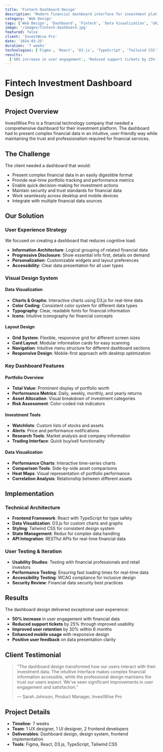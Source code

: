 ```yaml
---
title: 'Fintech Dashboard Design'
description: 'Modern financial dashboard interface for investment platform with data visualization and user experience focus.'
category: 'Web Design'
tags: ['Web Design', 'Dashboard', 'Fintech', 'Data Visualization', 'UX/UI']
image: '/images/fintech-dashboard.jpg'
featured: false
client: 'InvestWise Pro'
date: '2024-03-25'
duration: '7 weeks'
technologies: ['Figma', 'React', 'D3.js', 'TypeScript', 'Tailwind CSS']
results:
  ['50% increase in user engagement', 'Reduced support tickets by 25%', 'Improved user retention']
---
```


# Fintech Investment Dashboard Design

## Project Overview

InvestWise Pro is a financial technology company that needed a comprehensive dashboard for their investment platform. The dashboard had to present complex financial data in an intuitive, user-friendly way while maintaining the trust and professionalism required for financial services.

## The Challenge

The client needed a dashboard that would:

- Present complex financial data in an easily digestible format
- Provide real-time portfolio tracking and performance metrics
- Enable quick decision-making for investment actions
- Maintain security and trust standards for financial data
- Work seamlessly across desktop and mobile devices
- Integrate with multiple financial data sources

## Our Solution

### User Experience Strategy

We focused on creating a dashboard that reduces cognitive load:

- **Information Architecture**: Logical grouping of related financial data
- **Progressive Disclosure**: Show essential info first, details on demand
- **Personalization**: Customizable widgets and layout preferences
- **Accessibility**: Clear data presentation for all user types

### Visual Design System

#### Data Visualization

- **Charts & Graphs**: Interactive charts using D3.js for real-time data
- **Color Coding**: Consistent color system for different data types
- **Typography**: Clear, readable fonts for financial information
- **Icons**: Intuitive iconography for financial concepts

#### Layout Design

- **Grid System**: Flexible, responsive grid for different screen sizes
- **Card Layout**: Modular information cards for easy scanning
- **Navigation**: Intuitive menu structure for different dashboard sections
- **Responsive Design**: Mobile-first approach with desktop optimization

### Key Dashboard Features

#### Portfolio Overview

- **Total Value**: Prominent display of portfolio worth
- **Performance Metrics**: Daily, weekly, monthly, and yearly returns
- **Asset Allocation**: Visual breakdown of investment categories
- **Risk Assessment**: Color-coded risk indicators

#### Investment Tools

- **Watchlists**: Custom lists of stocks and assets
- **Alerts**: Price and performance notifications
- **Research Tools**: Market analysis and company information
- **Trading Interface**: Quick buy/sell functionality

#### Data Visualization

- **Performance Charts**: Interactive time-series charts
- **Comparison Tools**: Side-by-side asset comparisons
- **Heat Maps**: Visual representation of portfolio performance
- **Correlation Analysis**: Relationship between different assets

## Implementation

### Technical Architecture

- **Frontend Framework**: React with TypeScript for type safety
- **Data Visualization**: D3.js for custom charts and graphs
- **Styling**: Tailwind CSS for consistent design system
- **State Management**: Redux for complex data handling
- **API Integration**: RESTful APIs for real-time financial data

### User Testing & Iteration

- **Usability Studies**: Testing with financial professionals and retail investors
- **Performance Testing**: Ensuring fast loading times for real-time data
- **Accessibility Testing**: WCAG compliance for inclusive design
- **Security Review**: Financial data security best practices

## Results

The dashboard design delivered exceptional user experience:

- **50% increase** in user engagement with financial data
- **Reduced support tickets** by 25% through improved usability
- **Improved user retention** by 30% within 6 months
- **Enhanced mobile usage** with responsive design
- **Positive user feedback** on data presentation clarity

## Client Testimonial

> "The dashboard design transformed how our users interact with their investment data. The intuitive interface makes complex financial information accessible, while the professional design maintains the trust our users expect. We've seen significant improvements in user engagement and satisfaction."
>
> — Sarah Johnson, Product Manager, InvestWise Pro

## Project Details

- **Timeline**: 7 weeks
- **Team**: 1 UX designer, 1 UI designer, 2 frontend developers
- **Deliverables**: Dashboard design, design system, frontend implementation
- **Tools**: Figma, React, D3.js, TypeScript, Tailwind CSS
